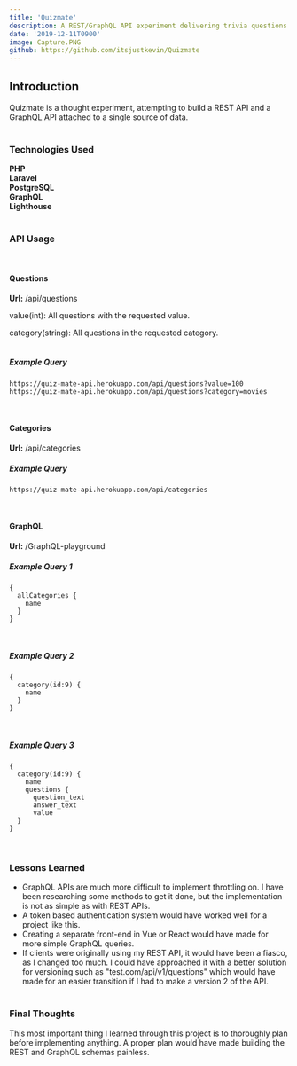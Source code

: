 ```yaml
---
title: 'Quizmate'
description: A REST/GraphQL API experiment delivering trivia questions.
date: '2019-12-11T0900'
image: Capture.PNG
github: https://github.com/itsjustkevin/Quizmate
---
```


## Introduction

Quizmate is a thought experiment, attempting to build a REST API and a GraphQL API attached to a single source of data. <br /><br />

### Technologies Used

**PHP**<br />
**Laravel**<br />
**PostgreSQL**<br />
**GraphQL**<br />
**Lighthouse**<br />
<br />

### API Usage

<br />

#### Questions

**Url:** /api/questions

value(int): All questions with the requested value.

category(string): All questions in the requested category.<br /><br />

##### Example Query

```
https://quiz-mate-api.herokuapp.com/api/questions?value=100
https://quiz-mate-api.herokuapp.com/api/questions?category=movies
```

<br />

#### Categories

**Url:** /api/categories

##### Example Query

```
https://quiz-mate-api.herokuapp.com/api/categories
```

<br />

#### GraphQL

**Url:** /GraphQL-playground

##### Example Query 1

```
{
  allCategories {
    name
  }
}
```

<br />

##### Example Query 2

```
{
  category(id:9) {
    name
  }
}
```

<br />

##### Example Query 3

```
{
  category(id:9) {
    name
    questions {
      question_text
      answer_text
      value
  }
}
```

<br />

### Lessons Learned

- GraphQL APIs are much more difficult to implement throttling on. I have been researching some methods to get it done, but the implementation is not as simple as with REST APIs.
- A token based authentication system would have worked well for a project like this.
- Creating a separate front-end in Vue or React would have made for more simple GraphQL queries.
- If clients were originally using my REST API, it would have been a fiasco, as I changed too much. I could have approached it with a better solution for versioning such as "test.com/api/v1/questions" which would have made for an easier transition if I had to make a version 2 of the API.<br /><br />

### Final Thoughts

This most important thing I learned through this project is to thoroughly plan before implementing anything. A proper plan would have made building the REST and GraphQL schemas painless.
